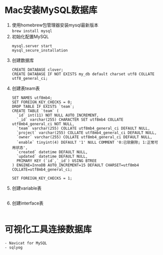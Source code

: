 # Mac安装MySQL数据库
1. 使用homebrew包管理器安装mysql最新版本  
`brew install mysql`
2. 初始化配置MySQL  
    ```shell script
    mysql.server start
    mysql_secure_installation
    ```
3. 创建数据库  
    ```mysql
    CREATE DATABASE clover;
    CREATE DATABASE IF NOT EXISTS my_db default charset utf8 COLLATE utf8_general_ci;
    ```
4. 创建表team表  
    ```mysql
    SET NAMES utf8mb4;
    SET FOREIGN_KEY_CHECKS = 0;
    DROP TABLE IF EXISTS `team`;
    CREATE TABLE `team` (
      `id` int(11) NOT NULL AUTO_INCREMENT,
      `_id` varchar(255) CHARACTER SET utf8mb4 COLLATE utf8mb4_general_ci NOT NULL,
      `team` varchar(255) COLLATE utf8mb4_general_ci DEFAULT NULL,
      `project` varchar(255) COLLATE utf8mb4_general_ci DEFAULT NULL,
      `owner` varchar(255) COLLATE utf8mb4_general_ci DEFAULT NULL,
      `enable` tinyint(4) DEFAULT '1' NULL COMMENT '0:已软删除; 1:正常可用状态',
      `created` datetime DEFAULT NULL,
      `updated` datetime DEFAULT NULL,
      PRIMARY KEY (`id`,`_id`) USING BTREE
    ) ENGINE=InnoDB AUTO_INCREMENT=15 DEFAULT CHARSET=utf8mb4 COLLATE=utf8mb4_general_ci;
    
    SET FOREIGN_KEY_CHECKS = 1;
    ```
5. 创建variable表  
    ```mysql

    ```
6. 创建interface表  
    ```mysql

    ```


# 可视化工具连接数据库  
    - Navicat for MySQL
    - sqlyog
